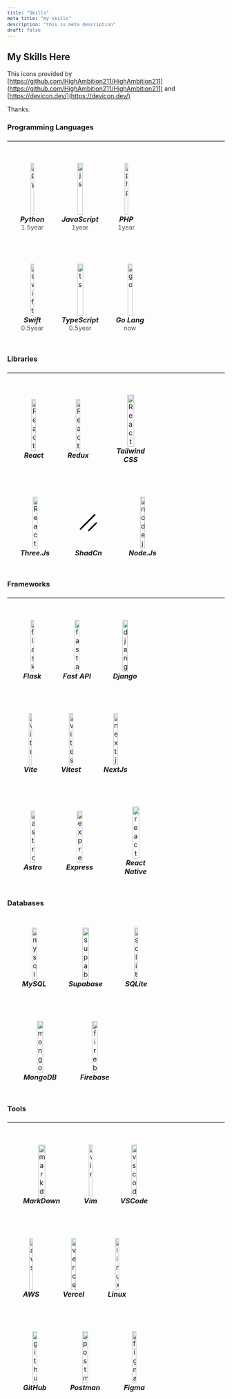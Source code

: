 ```yaml
---
title: "Skills"
meta_title: "my skills"
description: "this is meta description"
draft: false
---
```


<style>
  table {
    width: 100%;
    text-align: center;
    table-layout: fixed;
    border-collapse: separate; /* 列間にスペースを設定するため、border-collapseをseparateに変更 */
    border-spacing: 20px; /* セル間のスペースを指定 */
  }
  td {
    padding: 10px;
    vertical-align: middle;
    max-width: 100px; /* 最大サイズ */
  }
  img, .ssvg {
    width: 40%; /* デフォルトの幅 */
    height: 120px;
    transition: width 0.3s ease; /* アニメーション効果 */
  }
  @media (max-width: 768px) {
    img {
      width: 25%; /* タブレットサイズ以下の場合 */
    }
  }
  @media (max-width: 480px) {
    img {
      width: 35%; /* スマートフォンサイズ以下の場合 */
    }
  }
  hr {
    margin: 20px 0;
    border: 0;
    border-top: 2px solid #ddd;
  }
  div {
    font-size: 0.9em; /* 年数のフォントサイズを調整 */
    color: #555; /* 年数の色を少し薄く */
  }
</style>

## My Skills Here

This icons provided by [https://github.com/HighAmbition211/HighAmbition211](https://github.com/HighAmbition211/HighAmbition211) and [https://devicon.dev/](https://devicon.dev/)

Thanks.

### Programming Languages

<hr>

<table>
  <td>
    <a href="#" target="_blank">
      <img alt="py" src="https://raw.githubusercontent.com/HighAmbition211/HighAmbition211/auxiliary/languages/python.svg" />
    </a>
    <br><b><i>Python</i></b>
    <div>1.5year</div>
  </td>
  <td>
    <a href="#" target="_blank">
      <img alt="js" src="https://raw.githubusercontent.com/HighAmbition211/HighAmbition211/auxiliary/languages/javascript.svg" />
    </a>
    <br><b><i>JavaScript</i></b>
    <div>1year</div>
  </td>
  <td>
    <a href="#" target="_blank">
      <img alt="php" src="https://cdn.jsdelivr.net/gh/devicons/devicon@latest/icons/php/php-original.svg" />
    </a>
    <br><b><i>PHP</i></b>
    <div>1year</div>
  </td>
</table>

<table>
  <td>
    <a href="#" target="_blank">
      <img alt="swift" src="https://raw.githubusercontent.com/HighAmbition211/HighAmbition211/auxiliary/languages/swift.svg" />
    </a>
    <br><b><i>Swift</i></b>
    <div>0.5year</div>
  </td>
  <td>
    <a href="#" target="_blank">
      <img alt="ts" src="https://raw.githubusercontent.com/HighAmbition211/HighAmbition211/auxiliary/languages/typescript.svg" />
    </a>
    <br><b><i>TypeScript</i></b>
    <div>0.5year</div>
  </td>
  <td>
    <a href="#" target="_blank">
      <img alt="go" src="https://raw.githubusercontent.com/HighAmbition211/HighAmbition211/auxiliary/languages/golang.svg" />
    </a>
    <br><b><i>Go Lang</i></b>
    <div>now</div>
  </td>
</table>

### Libraries

<hr>

<table>
  <td>
    <a href="https://react.dev/" target="_blank">
      <img alt="React" src="https://raw.githubusercontent.com/HighAmbition211/HighAmbition211/auxiliary/libraries/react.svg" />
    </a>
    <br><b><i>React</i></b>
  </td>
  <td>
    <a href="#" target="_blank">
      <img alt="React" src="https://raw.githubusercontent.com/HighAmbition211/HighAmbition211/auxiliary/libraries/redux.svg" />
    </a>
    <br><b><i>Redux</i></b>
  </td>
  <td>
    <a href="#" target="_blank">
      <img alt="React" src="https://cdn.jsdelivr.net/gh/devicons/devicon@latest/icons/tailwindcss/tailwindcss-original.svg"" />
    </a>
    <br><b><i>Tailwind CSS</i></b>
  </td>
</table>

<table>
  <td>
    <a href="#" target="_blank">
      <img alt="React" src="https://raw.githubusercontent.com/HighAmbition211/HighAmbition211/auxiliary/libraries/three.js.svg" />
    </a>
    <br><b><i>Three.Js</i></b>
  </td>
  <td>
    <a href="https://ui.shadcn.com" target="_blank">
      <svg class="ssvg" role="img" viewBox="0 0 24 24" xmlns="http://www.w3.org/2000/svg"><title>shadcn/ui</title><path d="M22.219 11.784 11.784 22.219c-.407.407-.407 1.068 0 1.476.407.407 1.068.407 1.476 0L23.695 13.26c.407-.408.407-1.069 0-1.476-.408-.407-1.069-.407-1.476 0ZM20.132.305.305 20.132c-.407.407-.407 1.068 0 1.476.408.407 1.069.407 1.476 0L21.608 1.781c.407-.407.407-1.068 0-1.476-.408-.407-1.069-.407-1.476 0Z"/></svg>
    </a>
    <br><b><i>ShadCn</i></b>
  </td>
  <td>
    <a href="#" target="_blank">
      <img alt="nodejs" src="https://cdn.jsdelivr.net/gh/devicons/devicon@latest/icons/nodejs/nodejs-original-wordmark.svg" />
    </a>
    <br><b><i>Node.Js</i></b>
  </td>
</table>

### Frameworks

<hr>

<table>
  <tr>
    <td>
      <a href="#" target="_blank">
        <img alt="flask" src="https://cdn.jsdelivr.net/gh/devicons/devicon@latest/icons/flask/flask-original.svg" />
      </a>
      <br><b><i>Flask</i></b>
    </td>
    <td>
      <a href="#" target="_blank">
        <img alt="fastapi" src="https://cdn.jsdelivr.net/gh/devicons/devicon@latest/icons/fastapi/fastapi-original.svg" />
      </a>
      <br><b><i>Fast API</i></b>
    </td>
    <td>
      <a href="#" target="_blank">
        <img alt="django" src="https://raw.githubusercontent.com/HighAmbition211/HighAmbition211/auxiliary/frameworks/django.svg" />
      </a>
      <br><b><i>Django</i></b>
    </td>
  </tr>
</table>

<table>
  <tr>
    <td>
      <a href="#" target="_blank">
        <img alt="vite" src="https://cdn.jsdelivr.net/gh/devicons/devicon@latest/icons/vitejs/vitejs-original.svg" />
      </a>
      <br><b><i>Vite</i></b>
    </td>
    <td>
      <a href="#" target="_blank">
        <img alt="vitest" src="https://cdn.jsdelivr.net/gh/devicons/devicon@latest/icons/vitest/vitest-original.svg" />
      </a>
      <br><b><i>Vitest</i></b>
    </td>
    <td>
      <a href="#" target="_blank">
        <img alt="nextjs" src="https://raw.githubusercontent.com/HighAmbition211/HighAmbition211/auxiliary/frameworks/nextjs.svg" />
      </a>
      <br><b><i>NextJs</i></b>
    </td>
</table>

<table>
  <td>
    <a href="#" target="_blank">
      <img alt="astro" src="https://cdn.jsdelivr.net/gh/devicons/devicon@latest/icons/astro/astro-original.svg" />
    </a>
    <br><b><i>Astro</i></b>
  </td>
  <td>
    <a href="#" target="_blank">
      <img alt="express" src="https://cdn.jsdelivr.net/gh/devicons/devicon@latest/icons/express/express-original.svg" />
    </a>
    <br><b><i>Express</i></b>
  </td>
  <td>
    <a href="https://react.dev/" target="_blank">
      <img alt="react" src="https://raw.githubusercontent.com/HighAmbition211/HighAmbition211/auxiliary/libraries/react.svg" />
    </a>
    <br><b><i>React Native</i></b>
  </td>
</table>

### Databases

</hr>

<table>
  <td>
    <a href="#" target="_blank">
      <img alt="mysql" src="https://raw.githubusercontent.com/HighAmbition211/HighAmbition211/auxiliary/databases/mysql.svg" />
    </a>
    <br><b><i>MySQL</i></b>
  </td>
  <td>
    <a href="#" target="_blank">
      <img alt="supabase" src="https://cdn.jsdelivr.net/gh/devicons/devicon@latest/icons/supabase/supabase-original.svg" />
    </a>
    <br><b><i>Supabase</i></b>
  </td>
  <td>
    <a href="#" target="_blank">
      <img alt="sqlite" src="https://cdn.jsdelivr.net/gh/devicons/devicon@latest/icons/sqlite/sqlite-original.svg" />
    </a>
    <br><b><i>SQLite</i></b>
  </td>
</table>

<table>
  <td>
    <a href="#" target="_blank">
      <img alt="mongodb" src="https://raw.githubusercontent.com/HighAmbition211/HighAmbition211/auxiliary/databases/mongoDB.gif" />
    </a>
    <br><b><i>MongoDB</i></b>
  </td>
  <td>
    <a href="#" target="_blank">
      <img alt="firebase" src="https://cdn.jsdelivr.net/gh/devicons/devicon@latest/icons/firebase/firebase-original.svg" />
    </a>
    <br><b><i>Firebase</i></b>
  </td>
</table>

### Tools

<hr>

<table>
  <td>
    <a href="#" target="_blank">
      <img alt="markdown" src="https://cdn.jsdelivr.net/gh/devicons/devicon@latest/icons/markdown/markdown-original.svg" />
    </a>
    <br><b><i>MarkDown</i></b>
  </td>
  <td>
    <a href="#" target="_blank">
      <img alt="vim"  src="https://cdn.jsdelivr.net/gh/devicons/devicon@latest/icons/vim/vim-original.svg" />
    </a>
    <br><b><i>Vim</i></b>
  </td>
  <td>
    <a href="#" target="_blank">
      <img alt="vscode" src="https://cdn.jsdelivr.net/gh/devicons/devicon@latest/icons/vscode/vscode-original.svg" />
    </a>
    <br><b><i>VSCode</i></b>
  </td>
</table>

<table>
  <td>
    <a href="#" target="_blank">
      <img alt="aws" src="https://cdn.jsdelivr.net/gh/devicons/devicon@latest/icons/amazonwebservices/amazonwebservices-original-wordmark.svg" />
    </a>
    <br><b><i>AWS</i></b>
  </td>
  <td>
    <a href="#" target="_blank">
      <img alt="vercel" src="https://cdn.jsdelivr.net/gh/devicons/devicon@latest/icons/vercel/vercel-original.svg" />
    </a>
    <br><b><i>Vercel</i></b>
  </td>
  <td>
    <a href="#" target="_blank">
      <img alt="linux" src="https://cdn.jsdelivr.net/gh/devicons/devicon@latest/icons/linux/linux-original.svg" />
    </a>
    <br><b><i>Linux</i></b>
  </td>
</table>

<table>
  <td>
    <a href="#" target="_blank">
      <img alt="github" src="https://cdn.jsdelivr.net/gh/devicons/devicon@latest/icons/github/github-original.svg" />
    </a>
    <br><b><i>GitHub</i></b>
  </td>
  <td>
    <a href="#" target="_blank">
      <img alt="postman" src="https://cdn.jsdelivr.net/gh/devicons/devicon@latest/icons/postman/postman-original.svg" />
    </a>
    <br><b><i>Postman</i></b>
  </td>
  <td>
    <a href="#" target="_blank">
      <img alt="figma" src="https://cdn.jsdelivr.net/gh/devicons/devicon@latest/icons/figma/figma-original.svg" />
    </a>
    <br><b><i>Figma</i></b>
  </td>
</table>
